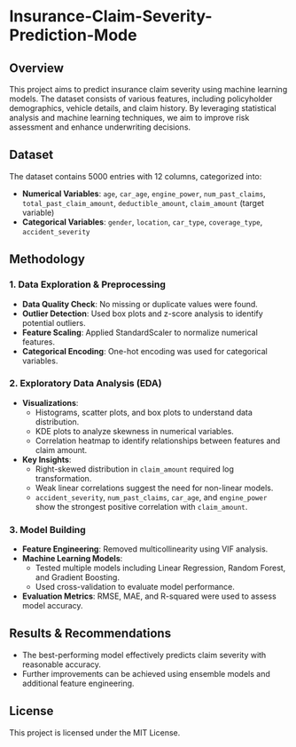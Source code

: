 # Insurance-Claim-Severity-Prediction-Mode

## Overview
This project aims to predict insurance claim severity using machine learning models. The dataset consists of various features, including policyholder demographics, vehicle details, and claim history. By leveraging statistical analysis and machine learning techniques, we aim to improve risk assessment and enhance underwriting decisions.

## Dataset
The dataset contains 5000 entries with 12 columns, categorized into:
- **Numerical Variables**: `age`, `car_age`, `engine_power`, `num_past_claims`, `total_past_claim_amount`, `deductible_amount`, `claim_amount` (target variable)
- **Categorical Variables**: `gender`, `location`, `car_type`, `coverage_type`, `accident_severity`

## Methodology

### 1. Data Exploration & Preprocessing
- **Data Quality Check**: No missing or duplicate values were found.
- **Outlier Detection**: Used box plots and z-score analysis to identify potential outliers.
- **Feature Scaling**: Applied StandardScaler to normalize numerical features.
- **Categorical Encoding**: One-hot encoding was used for categorical variables.

### 2. Exploratory Data Analysis (EDA)
- **Visualizations**:
  - Histograms, scatter plots, and box plots to understand data distribution.
  - KDE plots to analyze skewness in numerical variables.
  - Correlation heatmap to identify relationships between features and claim amount.
- **Key Insights**:
  - Right-skewed distribution in `claim_amount` required log transformation.
  - Weak linear correlations suggest the need for non-linear models.
  - `accident_severity`, `num_past_claims`, `car_age`, and `engine_power` show the strongest positive correlation with `claim_amount`.

### 3. Model Building
- **Feature Engineering**: Removed multicollinearity using VIF analysis.
- **Machine Learning Models**:
  - Tested multiple models including Linear Regression, Random Forest, and Gradient Boosting.
  - Used cross-validation to evaluate model performance.
- **Evaluation Metrics**: RMSE, MAE, and R-squared were used to assess model accuracy.

## Results & Recommendations
- The best-performing model effectively predicts claim severity with reasonable accuracy.
- Further improvements can be achieved using ensemble models and additional feature engineering.

## License
This project is licensed under the MIT License.
